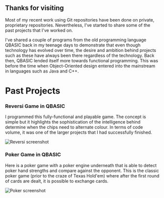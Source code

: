 ## Thanks for visiting

Most of my recent work using Git repositories have been done on private, proprietary repositories.
Nevertheless, I've started to share some of the past projects that I've worked on.

I've shared a couple of programs from the old programming language QBASIC back in my teenage days to demonstrate
that even though technology has evolved over time, the desire and ambition behind projects such as these have
always been there regardless of the technology. Back then, QBASIC lended itself more towards functional programming.
This was before the time when Object-Oriented design entered into the mainstream in languages such as Java and C++.

# Past Projects

### Reversi Game in QBASIC

I programmed this fully-functional and playable game. The concept is simple but it highlights the sophistication of
the intelligence behind determine when the chips need to alternate colour. In terms of code volume, it was one of the
larger projects that I had successfully finished.

![Reversi screenshot](https://krazykanadian.github.io/othello_screenshot.png)

### Poker Game in QBASIC

Here is a poker game with a poker engine underneath that is able to detect poker hand strengths and compare against
the opponent. This is the classic poker game (prior to the craze of Texas Hold'em) where after the first round of cards
are dealt, it is possible to exchange cards.

![Poker screenshot](https://krazykanadian.github.io/poker_screenshot.png)
 


